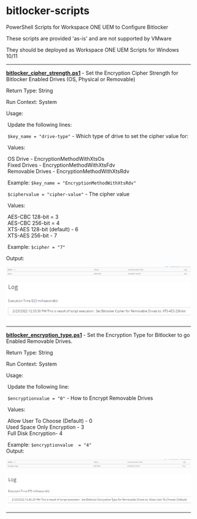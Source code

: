 # bitlocker-scripts
PowerShell Scripts for Workspace ONE UEM to Configure Bitlocker

These scripts are provided 'as-is' and are not supported by VMware

They should be deployed as Workspace ONE UEM Scripts for Windows 10/11

------

**<u>bitlocker_cipher_strength.ps1</u>** - Set the Encryption Cipher Strength for Bitlocker Enabled Drives (OS, Physical or Removable)

Return Type: String

Run Context: System

Usage:  

​	Update the following lines:

​				`$key_name = "drive-type"` - Which type of drive to set the cipher value for:

​							Values:

​								OS Drive - EncryptionMethodWithXtsOs <br>
​								Fixed Drives - EncryptionMethodWithXtsFdv <br>
​								Removable Drives - EncryptionMethodWithXtsRdv<br>

​								Example:  `$key_name = "EncryptionMethodWithXtsRdv"`<br>

​				  `$ciphervalue = "cipher-value"` - The cipher value

​							Values:

​									AES-CBC 128-bit = 3<br>
​									AES-CBC 256-bit = 4<br>
​									XTS-AES 128-bit (default) - 6<br>
​									XTS-AES 256-bit - 7<br>

​									Example:  `$cipher = "7"`

Output:

![Cipher](https://github.com/chrisdhalstead/bitlocker-scripts/blob/main/Images/cipher1.png)<br>

![Cipher](https://github.com/chrisdhalstead/bitlocker-scripts/blob/main/Images/cipherlog.png)

------

**<u>bitlocker_encryption_type.ps1</u>** - Set the Encryption Type for Bitlocker to go Enabled Removable Drives.	

Return Type: String

Run Context: System

Usage:  

​	Update the following line:

​				`$encryptionvalue = "0"` - How to Encrypt Removable Drives

​							Values:

​							 Allow User To Choose (Default) - 0<br>							 Used Space Only Encryption - 3 <br>
​							 Full Disk Encryption- 4 <br>

​							Example:  `$encryptionvalue  = "4"`<br>Output:

![Encryption](https://github.com/chrisdhalstead/bitlocker-scripts/blob/main/Images/encryption1.png)<br>

![Encryption](https://github.com/chrisdhalstead/bitlocker-scripts/blob/main/Images/encryptionlog.png)

------

